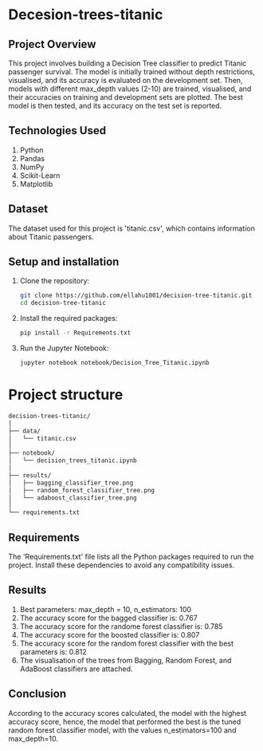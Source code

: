 # Decesion-trees-titanic

## Project Overview
This project involves building a Decision Tree classifier to predict Titanic passenger survival. The model is initially trained without depth restrictions, visualised, and its accuracy is evaluated on the development set. Then, models with different max_depth values (2-10) are trained, visualised, and their accuracies on training and development sets are plotted. The best model is then tested, and its accuracy on the test set is reported.

## Technologies Used
1) Python
2) Pandas
3) NumPy
4) Scikit-Learn
5) Matplotlib

## Dataset
The dataset used for this project is 'titanic.csv', which contains information about Titanic passengers.

## Setup and installation
1) Clone the repository:
   ```bash
   git clone https://github.com/ellahu1001/decision-tree-titanic.git
   cd decision-tree-titanic
   ```
2) Install the required packages:
   ```bash
   pip install -r Requirements.txt
   ```
3) Run the Jupyter Notebook:
   ```bash
   jupyter notebook notebook/Decision_Tree_Titanic.ipynb
   ```
# Project structure
```markdown
decision-trees-titanic/
│
├── data/
│   └── titanic.csv
│
├── notebook/
│   └── decision_trees_titanic.ipynb
│
├── results/
│   ├── bagging_classifier_tree.png
│   ├── random_forest_classifier_tree.png
│   └── adaboost_classifier_tree.png
│
└── requirements.txt
```
## Requirements
The 'Requirements.txt' file lists all the Python packages required to run the project. Install these dependencies to avoid any compatibility issues.

## Results
1) Best parameters: max_depth = 10, n_estimators: 100
2) The accuracy score for the bagged classifier is: 0.767
3) The accuracy score for the randome forest classifier is: 0.785
4) The accuracy score for the boosted classifier is: 0.807
5) The accuracy score for the random forest classifier with the best parameters is: 0.812
6) The visualisation of the trees from Bagging, Random Forest, and AdaBoost classifiers are attached.

## Conclusion 
According to the accuracy scores calculated, the model with the highest accuracy score, hence, the model that performed the best is the tuned random forest classifier model, with the values n_estimators=100 and max_depth=10.
